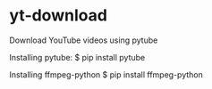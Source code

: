 # yt-download
Download YouTube videos using pytube

Installing pytube:
$ pip install pytube

Installing ffmpeg-python
$ pip install ffmpeg-python
